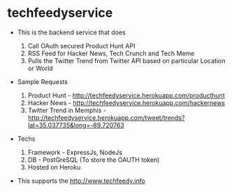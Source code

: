 # techfeedyservice

- This is the backend service that does
    1) Call OAuth secured Product Hunt API
    2) RSS Feed for Hacker News, Tech Crunch and Tech Meme
    3) Pulls the Twitter Trend from Twitter API based on particular Location or World
    
- Sample Requests
    1) Product Hunt - http://techfeedyservice.herokuapp.com/producthunt
    2) Hacker News - http://techfeedyservice.herokuapp.com/hackernews
    3) Twitter Trend in Memphis - http://techfeedyservice.herokuapp.com/tweet/trends?lat=35.037735&long=-89.720763
    
- Techs
    1) Framework - ExpressJs, NodeJs
    2) DB - PostGreSQL (To store the OAUTH token)
    3) Hosted on Heroku
    
- This supports the http://www.techfeedy.info 

